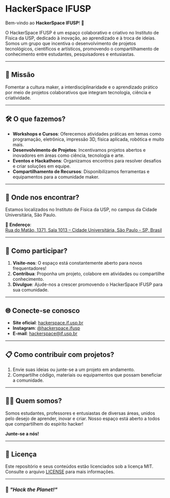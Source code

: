 # HackerSpace IFUSP

Bem-vindo ao **HackerSpace IFUSP**! 🚀

O HackerSpace IFUSP é um espaço colaborativo e criativo no Instituto de Física da USP, dedicado à inovação, ao aprendizado e à troca de ideias. Somos um grupo que incentiva o desenvolvimento de projetos tecnológicos, científicos e artísticos, promovendo o compartilhamento de conhecimento entre estudantes, pesquisadores e entusiastas.

---

## 🎯 **Missão**
Fomentar a cultura maker, a interdisciplinaridade e o aprendizado prático por meio de projetos colaborativos que integram tecnologia, ciência e criatividade.

---

## 🛠️ **O que fazemos?**
- **Workshops e Cursos**: Oferecemos atividades práticas em temas como programação, eletrônica, impressão 3D, física aplicada, robótica e muito mais.
- **Desenvolvimento de Projetos**: Incentivamos projetos abertos e inovadores em áreas como ciência, tecnologia e arte.
- **Eventos e Hackathons**: Organizamos encontros para resolver desafios e criar soluções em equipe.
- **Compartilhamento de Recursos**: Disponibilizamos ferramentas e equipamentos para a comunidade maker.

---

## 🚪 **Onde nos encontrar?**
Estamos localizados no Instituto de Física da USP, no campus da Cidade Universitária, São Paulo.

📍 **Endereço**:  
[Rua do Matão, 1371, Sala 1013 – Cidade Universitária, São Paulo - SP, Brasil](https://maps.app.goo.gl/VgFp1DP7tM6E9N6J6)

---

## 📆 **Como participar?**
1. **Visite-nos**: O espaço está constantemente aberto para novos frequentadores!
2. **Contribua**: Proponha um projeto, colabore em atividades ou compartilhe conhecimento.
3. **Divulgue**: Ajude-nos a crescer promovendo o HackerSpace IFUSP para sua comunidade.

---

## 🌐 **Conecte-se conosco**
- **Site oficial**: [hackerspace.if.usp.br](https://hackersp.if.usp.br)  
- **Instagram**: [@hackerspace.ifusp](https://instagram.com/hackerspace.ifusp)  
- **E-mail**: hackerspace@if.usp.br

---

## 📋 **Como contribuir com projetos?**
1. Envie suas ideias ou junte-se a um projeto em andamento.
2. Compartilhe código, materiais ou equipamentos que possam beneficiar a comunidade.

---

## 🧑‍🔬 **Quem somos?**
Somos estudantes, professores e entusiastas de diversas áreas, unidos pelo desejo de aprender, inovar e criar. Nosso espaço está aberto a todos que compartilhem do espírito hacker!

**Junte-se a nós!**

---

## 📝 **Licença**
Este repositório e seus conteúdos estão licenciados sob a licença MIT. Consulte o arquivo [LICENSE](LICENSE) para mais informações.

---

### 🚀 _"Hack the Planet!"_
